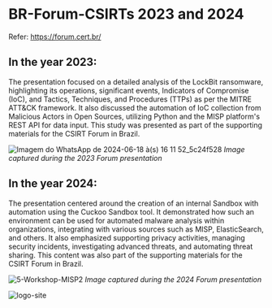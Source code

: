 # BR-Forum-CSIRTs 2023 and 2024

Refer: https://forum.cert.br/


## **In the year 2023:**
The presentation focused on a detailed analysis of the LockBit ransomware, highlighting its operations, significant events, Indicators of Compromise (IoC), and Tactics, Techniques, and Procedures (TTPs) as per the MITRE ATT&CK framework. It also discussed the automation of IoC collection from Malicious Actors in Open Sources, utilizing Python and the MISP platform's REST API for data input. This study was presented as part of the supporting materials for the CSIRT Forum in Brazil.

![Imagem do WhatsApp de 2024-06-18 à(s) 16 11 52_5c24f528](https://github.com/crocodyli/BR-Forum-CSIRTs/assets/113185400/ecc7d6de-1290-4cb8-8638-dddad09febfb)
*Image captured during the 2023 Forum presentation*


## **In the year 2024:**
The presentation centered around the creation of an internal Sandbox with automation using the Cuckoo Sandbox tool. It demonstrated how such an environment can be used for automated malware analysis within organizations, integrating with various sources such as MISP, ElasticSearch, and others. It also emphasized supporting privacy activities, managing security incidents, investigating advanced threats, and automating threat sharing. This content was also part of the supporting materials for the CSIRT Forum in Brazil.

![5-Workshop-MISP2](https://github.com/user-attachments/assets/3d5c1780-7191-487f-8952-b7895f21bfb5)
*Image captured during the 2024 Forum presentation*

![logo-site](https://github.com/crocodyli/BR-Forum-CSIRTs/assets/113185400/ee9a57ff-6036-42cb-97c2-9b244c68fe49)

